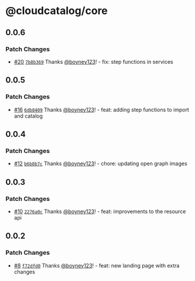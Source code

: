 # @cloudcatalog/core

## 0.0.6

### Patch Changes

- [#20](https://github.com/boyney123/cloudcatalog/pull/20) [`7b8b369`](https://github.com/boyney123/cloudcatalog/commit/7b8b3695ef2524265e5a6174a1887a5f03d9bccc) Thanks [@boyney123](https://github.com/boyney123)! - fix: step functions in services

## 0.0.5

### Patch Changes

- [#16](https://github.com/boyney123/cloudcatalog/pull/16) [`6db8409`](https://github.com/boyney123/cloudcatalog/commit/6db8409b7dcc8ba5ed68e2c4d331378b0434b483) Thanks [@boyney123](https://github.com/boyney123)! - feat: adding step functions to import and catalog

## 0.0.4

### Patch Changes

- [#12](https://github.com/boyney123/cloudcatalog/pull/12) [`b6b8b7c`](https://github.com/boyney123/cloudcatalog/commit/b6b8b7c16a5ef1754cbba533192e40ed1144ffce) Thanks [@boyney123](https://github.com/boyney123)! - chore: updating open graph images

## 0.0.3

### Patch Changes

- [#10](https://github.com/boyney123/cloudcatalog/pull/10) [`2276a0c`](https://github.com/boyney123/cloudcatalog/commit/2276a0c7d53e7ec4b14d6ee2e37d0b681fbbd14c) Thanks [@boyney123](https://github.com/boyney123)! - feat: improvements to the resource api

## 0.0.2

### Patch Changes

- [#8](https://github.com/boyney123/cloudcatalog/pull/8) [`f72dfd0`](https://github.com/boyney123/cloudcatalog/commit/f72dfd010297c29767cdee98736849830eee40e8) Thanks [@boyney123](https://github.com/boyney123)! - feat: new landing page with extra changes
